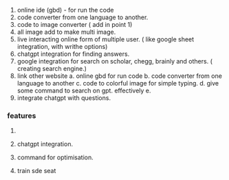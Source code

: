 1. online ide (gbd) - for run the code 
2. code converter from one language to another.
3. code to image converter ( add in point 1)
4. all image add to make multi image.
5. live interacting online form of multiple user. ( like google sheet integration, with writhe options)
6. chatgpt integration for finding answers.
7. google integration for search on scholar, chegg, brainly and others. ( creating search engine.)
8. link other website 
    a. online gbd for run code
    b. code converter from one language to another
    c. code to colorful image for simple typing.
    d. give some command to search on gpt. effectively
    e. 
9. integrate chatgpt with questions.



### features
1. 



1. chatgpt integration.
2. command for optimisation. 
3. train sde seat